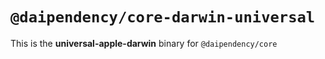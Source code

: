 # `@daipendency/core-darwin-universal`

This is the **universal-apple-darwin** binary for `@daipendency/core`
